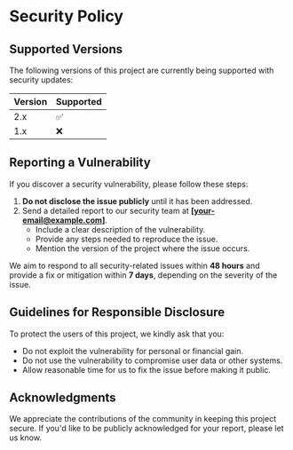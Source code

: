 # Security Policy

## Supported Versions

The following versions of this project are currently being supported with security updates:

| Version | Supported          |
| ------- | ------------------ |
| 2.x     | :white_check_mark: |
| 1.x     | :x:                |

## Reporting a Vulnerability

If you discover a security vulnerability, please follow these steps:

1. **Do not disclose the issue publicly** until it has been addressed.
2. Send a detailed report to our security team at **[your-email@example.com]**.
   - Include a clear description of the vulnerability.
   - Provide any steps needed to reproduce the issue.
   - Mention the version of the project where the issue occurs.

We aim to respond to all security-related issues within **48 hours** and provide a fix or mitigation within **7 days**, depending on the severity of the issue.

## Guidelines for Responsible Disclosure

To protect the users of this project, we kindly ask that you:

- Do not exploit the vulnerability for personal or financial gain.
- Do not use the vulnerability to compromise user data or other systems.
- Allow reasonable time for us to fix the issue before making it public.

## Acknowledgments

We appreciate the contributions of the community in keeping this project secure. If you'd like to be publicly acknowledged for your report, please let us know.
